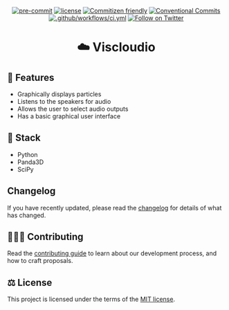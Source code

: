 <div align="center">

[![pre-commit](https://img.shields.io/badge/pre--commit-enabled-brightgreen?style=flat-square&logo=pre-commit&logoColor=white)](https://github.com/pre-commit/pre-commit) [![license](https://img.shields.io/badge/license-MIT-blue.svg)](https://github.com/blackboardd/magui/blob/main/LICENSE) [![Commitizen friendly](https://img.shields.io/badge/commitizen-friendly-brightgreen.svg)](http://commitizen.github.io/cz-cli/) [![Conventional Commits](https://img.shields.io/badge/Conventional%20Commits-1.0.0-yellow.svg?style=flat-square)](https://conventionalcommits.org) [![.github/workflows/ci.yml](https://github.com/blackboardd/viscloudio/actions/workflows/ci.yml/badge.svg)](https://github.com/blackboardd/viscloudio/actions/workflows/ci.yml)  [![Follow on Twitter](https://img.shields.io/twitter/follow/blkboardd.svg?label=follow+blkboardd)](https://twitter.com/blkboardd)

</div>

<h1 align="center">☁️ Viscloudio</h1>

## 👠 Features

- Graphically displays particles
- Listens to the speakers for audio
- Allows the user to select audio outputs
- Has a basic graphical user interface

## 🧱 Stack

- Python
- Panda3D
- SciPy

## Changelog

If you have recently updated, please read the [changelog](/docs/CHANGELOG.md) for details of what has changed.

## 🧑‍🤝‍🧑 Contributing

Read the [contributing guide](/docs/CONTRIBUTING.md) to learn about our development process, and how to craft proposals.

## ⚖️ License

This project is licensed under the terms of the [MIT license](/LICENSE).
